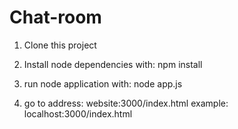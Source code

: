 # Chat-room

1. Clone this project
2. Install node dependencies with:
    npm install
    
3. run node application with:
    node app.js
    
4. go to address:
     website:3000/index.html
   example:
     localhost:3000/index.html